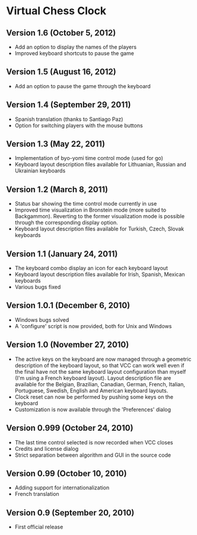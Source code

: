 Virtual Chess Clock
===================


Version 1.6 (October 5, 2012)
-----------------------------

* Add an option to display the names of the players
* Improved keyboard shortcuts to pause the game


Version 1.5 (August 16, 2012)
-----------------------------------------

* Add an option to pause the game through the keyboard


Version 1.4 (September 29, 2011)
--------------------------------------------

* Spanish translation (thanks to Santiago Paz)
* Option for switching players with the mouse buttons


Version 1.3 (May 22, 2011)
--------------------------------------

* Implementation of byo-yomi time control mode (used for go)
* Keyboard layout description files available for Lithuanian, Russian and
  Ukrainian keyboards


Version 1.2 (March 8, 2011)
---------------------------------------

* Status bar showing the time control mode currently in use
* Improved time visualization in Bronstein mode (more suited to Backgammon).
  Reverting to the former visualization mode is possible through the corresponding
  display option.
* Keyboard layout description files available for Turkish, Czech, Slovak keyboards


Version 1.1 (January 24, 2011)
------------------------------------------

* The keyboard combo display an icon for each keyboard layout
* Keyboard layout description files available for Irish, Spanish, Mexican keyboards
* Various bugs fixed


Version 1.0.1 (December 6, 2010)
--------------------------------------------

* Windows bugs solved
* A 'configure' script is now provided, both for Unix and Windows


Version 1.0 (November 27, 2010)
-------------------------------------------

* The active keys on the keyboard are now managed through a geometric description
  of the keyboard layout, so that VCC can work well even if the final have not
  the same keyboard layout configuration than myself (I'm using a French keyboard
  layout). Layout description file are available for the Belgian, Brazilian,
  Canadian, German, French, Italian, Portuguese, Swedish, English and American
  keyboard layouts.
* Clock reset can now be performed by pushing some keys on the keyboard
* Customization is now available through the 'Preferences' dialog


Version 0.999 (October 24, 2010)
--------------------------------------------

* The last time control selected is now recorded when VCC closes
* Credits and license dialog
* Strict separation between algorithm and GUI in the source code


Version 0.99 (October 10, 2010)
-------------------------------------------

* Adding support for internationalization
* French translation


Version 0.9 (September 20, 2010)
--------------------------------------------

* First official release
